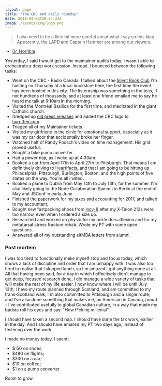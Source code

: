 ```yaml
---
layout: page
title: "The CBC and daily roundup"
date: 2018-04-03T20:54:34Z
image: /assets/img/logo.png
---
```


> I also need to be a little bit more careful about what I say on this blog. Apparently, the LAPD and Captain Hammer are among our viewers.

- [Dr. Horrible](https://en.wikipedia.org/wiki/Dr._Horrible%27s_Sing-Along_Blog)

Yesterday, I said I would get to the maintainer audits today. I wasn't able to orchestrate a deep work session. Instead, I bounced between the following tasks:

- Went on the CBC - Radio Canada. I talked about the [Silent Book Club](http://silentbookclub.com/) I'm hosting on Thursday at a local bookstore here, the first time the event has been hosted in this city. The listernship was something in the tens, if not hundreds of thousands, and at least one friend emailed me to say he heard me talk at 6:10am in the morning.
- Visited the Montréal Basilica for the first time, and meditated in the giant Catholic church.
- Dredged up [old press releases](https://github.com/RichardLitt/richardlitt.github.com/blob/master/_data/press.yml#L59-L80) and added the CBC logo to [burntfen.com](https://burntfen.com).
- Triaged all of my Maintainer tickets.
- Visited my girlfriend in the clinic for emotional support, especially as it was my car door that accidentally broke her finger.
- Watched half of Randy Pausch's video on time management. His grid proved useful.
- Bought a bike pump converter.
- Had a power nap, as I woke up at 4:30am.
- Booked a car from April 17th to April 27th to Pittsburgh. That means I am definitively driving to [Heartifacts](https://codeandsupply.co/heartifacts), and that I am going to be hitting up Philadelphia, Pittsburgh, Burlington, Boston, and the high points of five states on the way. You're all invited.
- Booked a plane to Dublin from May 14th to July 13th, for the summer. I'm also likely going to the Node Collaboration Summit in Berlin at the end of May and JSConf in early June.
- Finished the paperwork for my taxes and accounting for 2017, and talked to my accountant;
- Bought new fastpacking shoes from [inov-8](https://www.inov-8.com/us/catalog/product/view/id/4988/s/roclite-320-gtx-mens-trail-running-shoes-orange/category/38/) after my X-Talon 212s were too narrow, even when I ordered a size up.
- Researched and worked on physio for my ankle dorsalflexion and for my metatarsal stress fracture rehab. Wrote my PT with some open questions.
- Answered all of my outstanding altMBA letters from alumni.

### Post mortem

I was too tired to functionally make myself stop and focus today, which shows a lack of discipline and order that I am unhappy with. I was also too tired to realise that I skipped lunch, so I'm amazed I got anything done at all. All that having been said, for a day in which I effectively didn't manage to get deep, focused research done, I did manage a wide variety of tasks that will make the rest of my life easier. I now know where I will be until July 13th; I have my route planned through Scotland, and am committed to my trans-Scotland walk; I'm also committed to Pittsburgh and a single route; and I've also done something that makes me, an American in Canada, proud - I've contributed usefully to global Canadian culture, in a way that made my barista roll his eyes and say: "How f*cking millenial".

I should have taken a second nap. I should have done the tax work, earlier in the day. And I should have emailed my PT two days ago, instead of festering over the work.

I made no money today. I spent:

- $150 on shoes;
- $480 on flights;
- $300 on a car;
- $10 on coffee;
- $1 on a pump converter

Room to grow.
